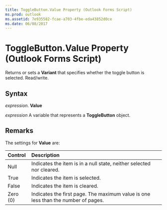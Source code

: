 ```yaml
---
title: ToggleButton.Value Property (Outlook Forms Script)
ms.prod: outlook
ms.assetid: 7e935582-fcae-a703-4fbe-eda43852d0ce
ms.date: 06/08/2017
---
```



# ToggleButton.Value Property (Outlook Forms Script)

Returns or sets a  **Variant** that specifies whether the toggle button is selected. Read/write.


## Syntax

 _expression_. **Value**

 _expression_ A variable that represents a  **ToggleButton** object.


## Remarks

The settings for  **Value** are:



|**Control**|**Description**|
|:-----|:-----|
|Null|Indicates the item is in a null state, neither selected nor cleared.|
|True| Indicates the item is selected.|
|False|Indicates the item is cleared.|
|Zero (0)|Indicates the first page. The maximum value is one less than the number of pages.|

